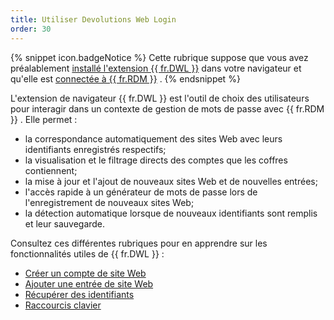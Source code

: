 ```yaml
---
title: Utiliser Devolutions Web Login
order: 30
---
```

{% snippet icon.badgeNotice %} 
Cette rubrique suppose que vous avez préalablement [installé l&apos;extension {{ fr.DWL }}](/fr/rdm/windows/dwl/installation/) dans votre navigateur et qu&apos;elle est [connectée à {{ fr.RDM }}](/fr/rdm/windows/dwl/first-login-devolutions-web-login/) . 
{% endsnippet %}
 
L&apos;extension de navigateur {{ fr.DWL }} est l&apos;outil de choix des utilisateurs pour interagir dans un contexte de gestion de mots de passe avec {{ fr.RDM }} . Elle permet :  

* la correspondance automatiquement des sites Web avec leurs identifiants enregistrés respectifs; 
* la visualisation et le filtrage directs des comptes que les coffres contiennent; 
* la mise à jour et l&apos;ajout de nouveaux sites Web et de nouvelles entrées; 
* l&apos;accès rapide à un générateur de mots de passe lors de l&apos;enregistrement de nouveaux sites Web; 
* la détection automatique lorsque de nouveaux identifiants sont remplis et leur sauvegarde. 

Consultez ces différentes rubriques pour en apprendre sur les fonctionnalités utiles de {{ fr.DWL }} :  

* [Créer un compte de site Web](/fr/rdm/windows/dwl/using-devolutions-web-login/create-account-website/) 
* [Ajouter une entrée de site Web](/fr/rdm/windows/dwl/using-devolutions-web-login/add-website-entry-dwl/) 
* [Récupérer des identifiants](/fr/rdm/windows/dwl/using-devolutions-web-login/retrieve-credentials/) 
* [Raccourcis clavier](/fr/rdm/windows/dwl/settings/keyboard-shortcuts/) 



